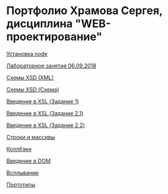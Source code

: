 # Портфолио Храмова Сергея, дисциплина "WEB-проектирование"
<a href="https://github.com/Serega89Kh/Serega89Kh.github.io/blob/master/image.png">Установка node</a>

<a href="https://kodaktor.ru/unsafe_bd9c3">Лабораторное занятие 06.09.2018</a>

<a href="https://kodaktor.ru/unsafe_9f2f7">Схемы XSD (XML)</a>

<a href="https://kodaktor.ru/unsafe_82c16">Схемы XSD (Схема)</a>

<a href="https://kodaktor.ru/task_0001f">Введение в XSL (Задание 1)</a>

<a href="https://kodaktor.ru/task_func_45e71">Введение в XSL (Задание 2.1)</a>

<a href="https://kodaktor.ru/task_func_6ee45">Введение в XSL (Задание 2.2)</a>

<a href="https://repl.it/@Serega89Kh/stringsarrays">Строки и массивы</a>

<a href="https://kodaktor.ru/03112018_8444e">Коллбэки</a>

<a href="https://kodaktor.ru/async_tasks_c3219">Введение в DOM</a>

<a href="https://kodaktor.ru/iremove_8991d">Всплывание</a>

<a href="https://kodaktor.ru/zzzzzzz_3722a">Прототипы</a>
